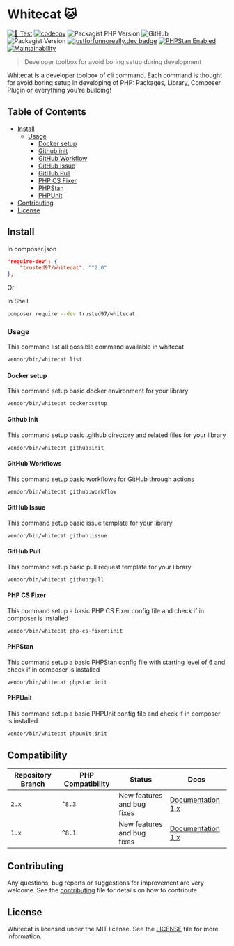 # Whitecat 🐱
[![🧪 Test](https://github.com/Trusted97/whitecat/actions/workflows/test.yaml/badge.svg?branch=master)](https://github.com/Trusted97/whitecat/actions/workflows/test.yaml)
[![codecov](https://codecov.io/gh/Trusted97/whitecat/branch/master/graph/badge.svg?token=URCWOH9JFR)](https://codecov.io/gh/Trusted97/whitecat)
![Packagist PHP Version](https://img.shields.io/packagist/dependency-v/trusted97/whitecat/php)
![GitHub](https://img.shields.io/github/license/Trusted97/whitecat)
![Packagist Version](https://img.shields.io/packagist/v/trusted97/whitecat)
[![justforfunnoreally.dev badge](https://img.shields.io/badge/justforfunnoreally-dev-9ff)](https://justforfunnoreally.dev)
[![PHPStan Enabled](https://img.shields.io/badge/PHPStan-enabled-brightgreen.svg?style=flat)](https://phpstan.org/)
[![Maintainability](https://api.codeclimate.com/v1/badges/f3b5e0692e2d9b90efac/maintainability)](https://codeclimate.com/github/Trusted97/whitecat/maintainability)

> Developer toolbox for avoid boring setup during development

Whitecat is a developer toolbox of cli command. Each command is thought for avoid boring
setup in developing of PHP: Packages, Library, Composer Plugin or everything you're building!

## Table of Contents

- [Install](#install)
  - [Usage](#usage)
    - [Docker setup](#docker-setup)
    - [Github init](#github-init)
    - [GitHub Workflow](#github-workflows)
    - [GitHub Issue](#github-issue)
    - [GitHub Pull](#github-pull)
    - [PHP CS Fixer](#php-cs-fixer)
    - [PHPStan](#phpstan)
    - [PHPUnit](#phpunit)
- [Contributing](#contributing)
- [License](#license)


## Install

In composer.json

``` json
"require-dev": {
    "trusted97/whitecat": "^2.0"
},
```

Or

In Shell

``` sh
composer require --dev trusted97/whitecat
```

### Usage

This command list all possible command available in whitecat

``` sh
vendor/bin/whitecat list
```

#### Docker setup

This command setup basic docker environment for your library

``` sh
vendor/bin/whitecat docker:setup
```

#### Github Init

This command setup basic .github directory and related files for your library

``` sh
vendor/bin/whitecat github:init
```

#### GitHub Workflows

This command setup basic workflows for GitHub through actions

``` sh
vendor/bin/whitecat github:workflow
```

#### GitHub Issue

This command setup basic issue template for your library

``` sh
vendor/bin/whitecat github:issue
```

#### GitHub Pull

This command setup basic pull request template for your library

``` sh
vendor/bin/whitecat github:pull
```

#### PHP CS Fixer

This command setup a basic PHP CS Fixer config file and check if in composer is installed

``` sh
vendor/bin/whitecat php-cs-fixer:init
```

#### PHPStan

This command setup a basic PHPStan config file with starting level of 6 and check if in composer is installed

``` sh
vendor/bin/whitecat phpstan:init
```

#### PHPUnit

This command setup a basic PHPUnit config file and check if in composer is installed

``` sh
vendor/bin/whitecat phpunit:init
```

## Compatibility

| Repository Branch | PHP Compatibility | Status                     | Docs                        |
|-------------------|-------------------|----------------------------|-----------------------------|
| `2.x`             | `^8.3`            | New features and bug fixes | [Documentation 1.x](./docs) |
| `1.x`             | `^8.1`            | New features and bug fixes | [Documentation 1.x](./docs) |

## Contributing

Any questions, bug reports or suggestions for improvement are very welcome. See the [contributing](./CONTRIBUTING.md) file for details on how to contribute.

## License

Whitecat is licensed under the MIT license.
See the [LICENSE](./LICENSE) file for more information.
